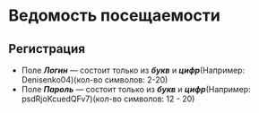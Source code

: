 # Ведомость посещаемости #

## Регистрация ##
- Поле ***Логин*** — состоит только из ***букв*** и ***цифр***(Например: Denisenko04)(кол-во символов: 2-20)
- Поле ***Пароль*** — состоит только из ***букв*** и ***цифр***(Например: psdRjoKcuedQFv7)(кол-во символов: 12 - 20)
